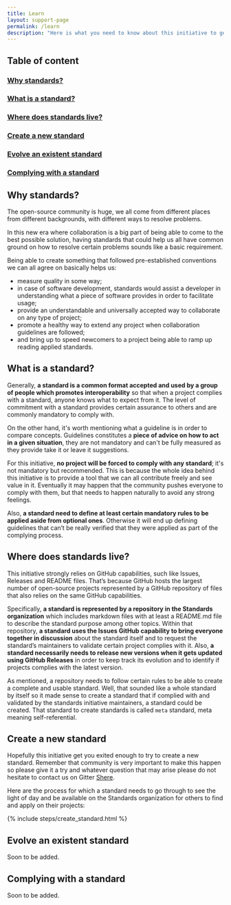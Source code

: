 ```yaml
---
title: Learn
layout: support-page
permalink: /learn
description: "Here is what you need to know about this initiative to get you started. This initiative <b>relies on the community</b>, we couldn't do it without you pitching in to write down and apply a common way to work within your team and with other teams."
---
```

## Table of content

### [Why standards?](learn#why-standards)

### [What is a standard?](learn#what-is-a-standard)

### [Where does standards live?](learn#where-does-standards-live)

### [Create a new standard](learn#create-a-new-standard)

### [Evolve an existent standard](learn#evolve-an-existent-standard)

### [Complying with a standard](learn#complying-with-a-standard)

## Why standards?
The open-source community is huge, we all come from different places from different backgrounds, with different ways to resolve problems.

In this new era where collaboration is a big part of being able to come to the best possible solution, having standards that could help us all have common ground on how to resolve certain problems sounds like a basic requirement.

Being able to create something that followed pre-established conventions we can all agree on basically helps us:

* measure quality in some way;
* in case of software development, standards would assist a developer in understanding what a piece of software provides in order to facilitate usage;
* provide an understandable and universally accepted way to collaborate on any type of project;
* promote a healthy way to extend any project when collaboration guidelines are followed;
* and bring up to speed newcomers to a project being able to ramp up reading applied standards.

## What is a standard?
Generally, **a standard is a common format accepted and used by a group of people which promotes interoperability** so that when a project complies with a standard, anyone knows what to expect from it. The level of commitment with a standard provides certain assurance to others and are commonly mandatory to comply with.

On the other hand, it's worth mentioning what a guideline is in order to compare concepts. Guidelines constitutes a **piece of advice on how to act in a given situation**, they are not mandatory and can't be fully measured as they provide take it or leave it suggestions.

For this initiative, **no project will be forced to comply with any standard**; it's not mandatory but recommended. This is because the whole idea behind this initiative is to provide a tool that we can all contribute freely and see value in it. Eventually it may happen that the community pushes everyone to comply with them, but that needs to happen naturally to avoid any strong feelings.

Also, **a standard need to define at least certain mandatory rules to be applied aside from optional ones**. Otherwise it will end up defining guidelines that can’t be really verified that they were applied as part of the complying process.

## Where does standards live?
This initiative strongly relies on GitHub capabilities, such like Issues, Releases and README files. That’s because GitHub hosts the largest number of open-source projects represented by a GitHub repository of files that also relies on the same GitHub capabilities. 

Specifically, **a standard is represented by a repository in the Standards organization** which includes markdown files with at least a README.md file to describe the standard purpose among other topics. Within that repository, **a standard uses the Issues GitHub capability to bring everyone together in discussion** about the standard itself and to request the standard’s maintainers to validate certain project complies with it. Also, **a standard necessarily needs to release new versions when it gets updated using GitHub Releases** in order to keep track its evolution and to identify if projects complies with the latest version.

As mentioned, a repository needs to follow certain rules to be able to create a complete and usable standard. Well, that sounded like a whole standard by itself so it made sense to create a standard that if complied with and validated by the standards initiative maintainers, a standard could be created. That standard to create standards is called `meta` standard, meta meaning self-referential.

## Create a new standard
Hopefully this initiative get you exited enough to try to create a new standard. Remember that community is very important to make this happen so please give it a try and whatever question that may arise please do not hesitate to contact us on Gitter [Shere](https://gitter.im/standards/Lobby).

Here are the process for which a standard needs to go through to see the light of day and be available on the Standards organization for others to find and apply on their projects:

{% include steps/create_standard.html %}

## Evolve an existent standard
Soon to be added.

## Complying with a standard
Soon to be added.


